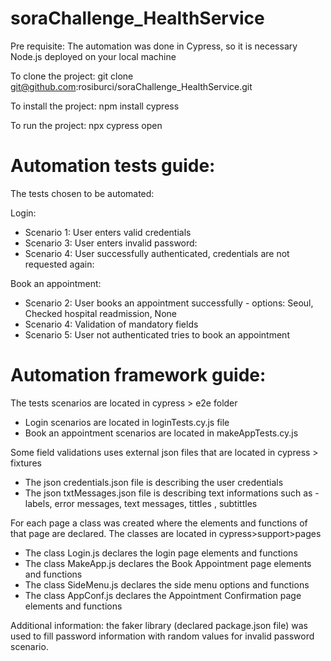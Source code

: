 # soraChallenge_HealthService

Pre requisite:
The automation was done in Cypress, so it is necessary Node.js deployed on your local machine

To clone the project:
git clone git@github.com:rosiburci/soraChallenge_HealthService.git

To install the project:
npm install cypress

To run the project:
npx cypress open

# Automation tests guide:

The tests chosen to be automated:

Login:
* Scenario 1: User enters valid credentials
* Scenario 3: User enters invalid password:
* Scenario 4: User successfully authenticated, credentials are not requested again:

Book an appointment:
* Scenario 2: User books an appointment successfully - options: Seoul, Checked hospital readmission, None
* Scenario 4: Validation of mandatory fields
* Scenario 5: User not authenticated tries to book an appointment

# Automation framework guide:

The tests scenarios are located in cypress > e2e folder
* Login scenarios are located in loginTests.cy.js file
* Book an appointment scenarios are located in makeAppTests.cy.js

Some field validations uses external json files that are located in  cypress > fixtures
* The json credentials.json file is describing the user credentials
* The json txtMessages.json file is describing text informations such as - labels, error messages, text messages, tittles , subtittles

For each page a class was created where the elements and functions of that page are declared. The classes are located in cypress>support>pages
* The class Login.js declares the login page elements and functions
* The class MakeApp.js declares the Book Appointment page elements and functions
* The class SideMenu.js declares the side menu options and functions
* The class AppConf.js declares the Appointment Confirmation page elements and functions

Additional information: the faker library (declared package.json file) was used to fill password information with random values for invalid password scenario.
